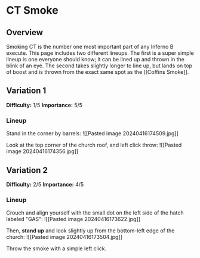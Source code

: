 # CT Smoke
## Overview
Smoking CT is the number one most important part of any Inferno B execute. This page includes two different lineups. The first is a super simple lineup is one everyone should know; it can be lined up and thrown in the blink of an eye. The second takes slightly longer to line up, but lands on top of boost and is thrown from the exact same spot as the [[Coffins Smoke]].
## Variation 1
**Difficulty:** 1/5
**Importance:** 5/5
### Lineup
Stand in the corner by barrels:
![[Pasted image 20240416174509.jpg]]

Look at the top corner of the church roof, and left click throw:
![[Pasted image 20240416174356.jpg]]
## Variation 2
**Difficulty:** 2/5
**Importance:** 4/5
### Lineup
Crouch and align yourself with the small dot on the left side of the hatch labeled "GAS":
![[Pasted image 20240416173622.jpg]]

Then, **stand up** and look slightly up from the bottom-left edge of the church:
![[Pasted image 20240416173504.jpg]]

Throw the smoke with a simple left click.